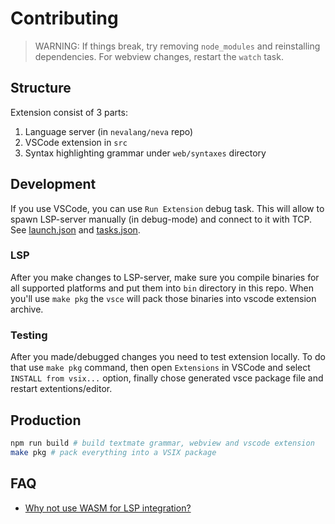 # Contributing

> WARNING: If things break, try removing `node_modules` and reinstalling dependencies. For webview changes, restart the `watch` task.

## Structure

Extension consist of 3 parts:

1. Language server (in `nevalang/neva` repo)
2. VSCode extension in `src`
3. Syntax highlighting grammar under `web/syntaxes` directory

## Development

If you use VSCode, you can use `Run Extension` debug task. This will allow to spawn LSP-server manually (in debug-mode) and connect to it with TCP. See [launch.json](../.vscode/launch.json) and [tasks.json](../.vscode/tasks.json).

### LSP

After you make changes to LSP-server, make sure you compile binaries for all supported platforms and put them into `bin` directory in this repo. When you'll use `make pkg` the `vsce` will pack those binaries into vscode extension archive.

### Testing

After you made/debugged changes you need to test extension locally. To do that use `make pkg` command, then open `Extensions` in VSCode and select `INSTALL from vsix...` option, finally chose generated vsce package file and restart extentions/editor.

## Production

```bash
npm run build # build textmate grammar, webview and vscode extension
make pkg # pack everything into a VSIX package
```

## FAQ

- [Why not use WASM for LSP integration?](https://github.com/nevalang/neva/discussions/374#discussioncomment-7345045)
